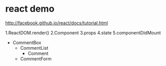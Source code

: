 # react demo
http://facebook.github.io/react/docs/tutorial.html


1.ReactDOM.render()
2.Component
3.props
4.state
5.componentDidMount


- CommentBox
  - CommentList
    - Comment
  - CommentForm

